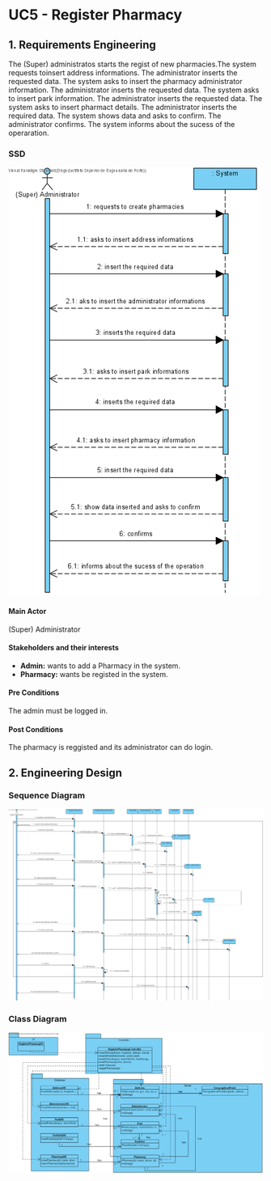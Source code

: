 # UC5 - Register Pharmacy

## 1. Requirements Engineering

The (Super) administratos starts the regist of new pharmacies.The system requests toinsert address informations. The administrator inserts the requested data. The system asks to insert the pharmacy administrator information. The administrator inserts the requested data. The system asks to insert park information. The administrator inserts the requested data. The system asks to insert pharmact details. The administrator inserts the required data. The system shows data and asks to confirm. The administrator confirms. The system informs about the sucess of the operaration.

### SSD
![UC5_SSD.png](UC5_SSD.png)

#### Main Actor

(Super) Administrator

#### Stakeholders and their interests
* **Admin:** wants to add a Pharmacy in the system.
* **Pharmacy:** wants be registed in the system.


#### Pre Conditions
The admin must be logged in.

#### Post Conditions
The pharmacy is reggisted and its administrator can do login.

## 2. Engineering Design

### Sequence Diagram

![UC5_SD](UC5_SD.png)


### Class Diagram

![UC5_CD](UC5_CD.png)